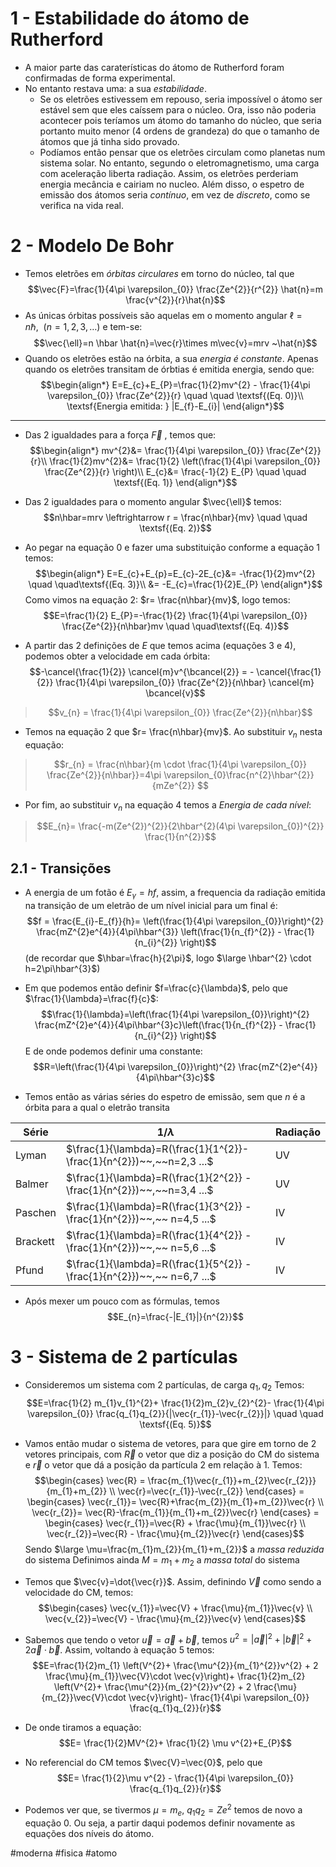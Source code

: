 # 1 - Estabilidade do átomo de Rutherford
- A maior parte das caraterísticas do átomo de Rutherford foram confirmadas de forma experimental.
- No entanto restava uma: a sua _estabilidade_.
    - Se os eletrões estivessem em repouso, seria impossível o átomo ser estável sem que eles caíssem para o núcleo. Ora, isso não poderia acontecer pois teríamos um átomo do tamanho do núcleo, que seria portanto muito menor (4 ordens de grandeza) do que o tamanho de átomos que já tinha sido provado.
    - Podíamos então pensar que os eletrões circulam como planetas num sistema solar. No entanto, segundo o eletromagnetismo, uma carga com aceleração liberta radiação. Assim, os eletrões perderiam energia mecância e cairiam no nucleo. Além disso, o espetro de emissão dos átomos seria _contínuo_, em vez de _discreto_, como se verifica na vida real.

# 2 - Modelo De Bohr
- Temos eletrões em _órbitas circulares_ em torno do núcleo, tal que
$$\vec{F}=\frac{1}{4\pi \varepsilon_{0}} \frac{Ze^{2}}{r^{2}} \hat{n}=m \frac{v^{2}}{r}\hat{n}$$
- As únicas órbitas possíveis são aquelas em o momento angular $\ell=n \hbar,~~(n=1,2,3,\dots)$  e tem-se:
$$\vec{\ell}=n \hbar \hat{n}=\vec{r}\times m\vec{v}=mrv ~\hat{n}$$
- Quando os eletrões estão na órbita, a sua _energia é constante_. Apenas quando os eletrões transitam de órbtias é emitida energia, sendo que:
$$\begin{align*}
E=E_{c}+E_{P}=\frac{1}{2}mv^{2} - \frac{1}{4\pi \varepsilon_{0}} \frac{Ze^{2}}{r} \quad \quad \textsf{(Eq. 0)}\\
\textsf{Energia emitida: } |E_{f}-E_{i}|
\end{align*}$$
---
- Das 2 igualdades para a força $\vec{F}$ , temos que:
$$\begin{align*}
mv^{2}&= \frac{1}{4\pi \varepsilon_{0}} \frac{Ze^{2}}{r}\\
\frac{1}{2}mv^{2}&= \frac{1}{2} \left(\frac{1}{4\pi \varepsilon_{0}} \frac{Ze^{2}}{r} \right)\\
E_{c}&= \frac{-1}{2} E_{P} \quad \quad \textsf{(Eq. 1)}
\end{align*}$$
- Das 2 igualdades para o momento angular $\vec{\ell}$ temos:
$$n\hbar=mrv \leftrightarrow r = \frac{n\hbar}{mv} \quad \quad \textsf{(Eq. 2)}$$
- Ao pegar na equação 0 e fazer uma substituição conforme a equação 1 temos:
$$\begin{align*}
E=E_{c}+E_{p}=E_{c}-2E_{c}&= -\frac{1}{2}mv^{2} \quad \quad\textsf{(Eq. 3)}\\
&= -E_{c}=\frac{1}{2}E_{P}
\end{align*}$$
Como vimos na equação 2: $r= \frac{n\hbar}{mv}$, logo temos:
$$E=\frac{1}{2} E_{P}=-\frac{1}{2} \frac{1}{4\pi \varepsilon_{0}} \frac{Ze^{2}}{n\hbar}mv \quad \quad\textsf{(Eq. 4)}$$

- A partir das 2 definições de $E$ que temos acima (equações 3 e 4), podemos obter a velocidade em cada órbita:
$$-\cancel{\frac{1}{2}} \cancel{m}v^{\bcancel{2}} = - \cancel{\frac{1}{2}} \frac{1}{4\pi \varepsilon_{0}} \frac{Ze^{2}}{n\hbar} \cancel{m} \bcancel{v}$$
> $$v_{n} = \frac{1}{4\pi \varepsilon_{0}} \frac{Ze^{2}}{n\hbar}$$

- Temos na equação 2 que $r= \frac{n\hbar}{mv}$. Ao substituir $v_n$ nesta equação:
> $$r_{n} = \frac{n\hbar}{m \cdot \frac{1}{4\pi \varepsilon_{0}} \frac{Ze^{2}}{n\hbar}}=4\pi \varepsilon_{0}\frac{n^{2}\hbar^{2}}{mZe^{2}} $$

- Por fim, ao substituir $v_n$ na equação 4 temos a _Energia de cada nível_:
> $$E_{n}= \frac{-m(Ze^{2})^{2}}{2\hbar^{2}(4\pi \varepsilon_{0})^{2}} \frac{1}{n^{2}}$$

## 2.1 - Transições
- A energia de um fotão é $E_{\gamma}=hf$, assim, a frequencia da radiação emitida na transição de um eletrão de um nível inicial para um final é:
$$f = \frac{E_{i}-E_{f}}{h}= \left(\frac{1}{4\pi \varepsilon_{0}}\right)^{2} \frac{mZ^{2}e^{4}}{4\pi\hbar^{3}} \left(\frac{1}{n_{f}^{2}} - \frac{1}{n_{i}^{2}} \right)$$
(de recordar que $\hbar=\frac{h}{2\pi}$, logo $\large \hbar^{2} \cdot h=2\pi\hbar^{3}$)

- Em que podemos então definir $f=\frac{c}{\lambda}$, pelo que $\frac{1}{\lambda}=\frac{f}{c}$:
$$\frac{1}{\lambda}=\left(\frac{1}{4\pi \varepsilon_{0}}\right)^{2} \frac{mZ^{2}e^{4}}{4\pi\hbar^{3}c}\left(\frac{1}{n_{f}^{2}} - \frac{1}{n_{i}^{2}} \right)$$
E de onde podemos definir uma constante:
$$R=\left(\frac{1}{4\pi \varepsilon_{0}}\right)^{2} \frac{mZ^{2}e^{4}}{4\pi\hbar^{3}c}$$

- Temos então as várias séries do espetro de emissão, sem que $n$ é a órbita para a qual o eletrão transita

| Série    | $1/\lambda$                                              | Radiação |
| -------- | -------------------------------------------------------- | -------- |
| Lyman    | $\frac{1}{\lambda}=R(\frac{1}{1^{2}}-\frac{1}{n^{2}})~~,~~n=2,3 ...$   | UV       |
| Balmer   | $\frac{1}{\lambda}=R(\frac{1}{2^{2}} - \frac{1}{n^{2}})~~,~~n=3,4 ...$ | UV       |
| Paschen  | $\frac{1}{\lambda}=R(\frac{1}{3^{2}} - \frac{1}{n^{2}})~~,~~ n=4,5 ...$ | IV       |
| Brackett | $\frac{1}{\lambda}=R(\frac{1}{4^{2}} - \frac{1}{n^{2}})~~,~~ n=5,6 ...$ | IV       |
| Pfund    | $\frac{1}{\lambda}=R(\frac{1}{5^{2}} - \frac{1}{n^{2}})~~,~~ n=6,7 ...$ | IV       |

- Após mexer um pouco com as fórmulas, temos 
$$E_{n}=\frac{-|E_{1}|}{n^{2}}$$

# 3 -  Sistema de 2 partículas
- Consideremos um sistema com 2 partículas, de carga $q_{1},q_{2}$
Temos:
$$E=\frac{1}{2} m_{1}v_{1}^{2}+ \frac{1}{2}m_{2}v_{2}^{2}- \frac{1}{4\pi \varepsilon_{0}} \frac{q_{1}q_{2}}{|\vec{r_{1}}-\vec{r_{2}}|} \quad \quad \textsf{(Eq. 5)}$$
- Vamos então mudar o sistema de vetores, para que gire em torno de 2 vetores principais, com $\vec{R}$ o vetor que diz a posição do CM do sistema e $\vec{r}$ o vetor que dá a posição da partícula 2 em relação à 1. Temos:
$$\begin{cases}
\vec{R} = \frac{m_{1}\vec{r_{1}}+m_{2}\vec{r_{2}}}{m_{1}+m_{2}} \\
\vec{r}=\vec{r_{1}}-\vec{r_{2}}
\end{cases} =
\begin{cases}
\vec{r_{1}}= \vec{R}+\frac{m_{2}}{m_{1}+m_{2}}\vec{r} \\
\vec{r_{2}}= \vec{R}-\frac{m_{1}}{m_{1}+m_{2}}\vec{r}
\end{cases} =
\begin{cases}
\vec{r_{1}}=\vec{R} + \frac{\mu}{m_{1}}\vec{r} \\
\vec{r_{2}}=\vec{R} - \frac{\mu}{m_{2}}\vec{r}
\end{cases}$$
Sendo $\large \mu=\frac{m_{1}m_{2}}{m_{1}+m_{2}}$ a _massa reduzida_ do sistema
Definimos ainda $M=m_{1}+m_{2}$ a _massa total_ do sistema

- Temos que $\vec{v}=\dot{\vec{r}}$. Assim, definindo $\vec{V}$  como sendo a velocidade do CM, temos:
$$\begin{cases}
\vec{v_{1}}=\vec{V} + \frac{\mu}{m_{1}}\vec{v} \\
\vec{v_{2}}=\vec{V} - \frac{\mu}{m_{2}}\vec{v}
\end{cases}$$
- Sabemos que tendo o vetor $\vec{u}=\vec{a}+\vec{b}$, temos $u^{2}=|\vec{a}|^{2}+|\vec{b}|^{2}+2 \vec{a}\cdot \vec{b}$. Assim, voltando à equação 5 temos:
$$E=\frac{1}{2}m_{1} \left(V^{2}+ \frac{\mu^{2}}{m_{1}^{2}}v^{2} + 2 \frac{\mu}{m_{1}}\vec{V}\cdot \vec{v}\right)+ \frac{1}{2}m_{2} \left(V^{2}+ \frac{\mu^{2}}{m_{2}^{2}}v^{2} + 2 \frac{\mu}{m_{2}}\vec{V}\cdot \vec{v}\right)- \frac{1}{4\pi \varepsilon_{0}} \frac{q_{1}q_{2}}{r}$$

- De onde tiramos a equação:
$$E= \frac{1}{2}MV^{2}+ \frac{1}{2} \mu v^{2}+E_{P}$$
- No referencial do CM temos $\vec{V}=\vec{0}$, pelo que
$$E= \frac{1}{2}\mu v^{2} - \frac{1}{4\pi \varepsilon_{0}} \frac{q_{1}q_{2}}{r}$$
- Podemos ver que, se tivermos $\mu=m_{e}, ~ q_{1}q_{2}=Ze^2$ temos de novo a equação 0. Ou seja, a partir daqui podemos definir novamente as equações dos níveis do átomo.

#moderna #fisica #atomo